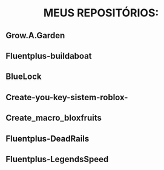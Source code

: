 <h1 align="center"><strong>MEUS REPOSITÓRIOS:</strong></h1>

## Grow.A.Garden

## Fluentplus-buildaboat

## BlueLock

## Create-you-key-sistem-roblox-

## Create_macro_bloxfruits

## Fluentplus-DeadRails

## Fluentplus-LegendsSpeed
